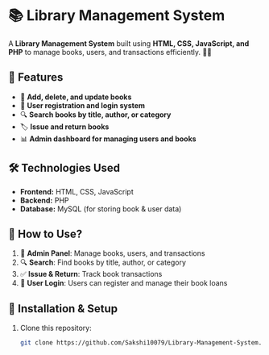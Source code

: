 # 📚 Library Management System

A **Library Management System** built using **HTML, CSS, JavaScript, and PHP** to manage books, users, and transactions efficiently. 📖🔖  


## 📌 Features  
- 📖 **Add, delete, and update books**  
- 👤 **User registration and login system**  
- 🔍 **Search books by title, author, or category**  
- 🏷️ **Issue and return books**  
- 📊 **Admin dashboard for managing users and books**  

## 🛠️ Technologies Used  
- **Frontend:** HTML, CSS, JavaScript  
- **Backend:** PHP  
- **Database:** MySQL (for storing book & user data)  

## 🎯 How to Use?  
1. 📜 **Admin Panel**: Manage books, users, and transactions  
2. 🔍 **Search**: Find books by title, author, or category  
3. ✅ **Issue & Return**: Track book transactions  
4. 👤 **User Login**: Users can register and manage their book loans  

## 🔧 Installation & Setup  
1. Clone this repository:  
   ```bash
   git clone https://github.com/Sakshi10079/Library-Management-System.git
